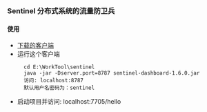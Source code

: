 ### Sentinel 分布式系统的流量防卫兵
#### 使用
+ [下载的客户端](https://github.com/alibaba/Sentinel/releases)
+ 运行这个客户端
  ```text
    cd E:\WorkTool\sentinel
    java -jar -Dserver.port=8787 sentinel-dashboard-1.6.0.jar 
    访问: localhost:8787
    默认用户名密码为：sentinel
  ```
+ 启动项目并访问: localhost:7705/hello 
